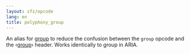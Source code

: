 ```yaml
---
layout: sfz/opcode
lang: en
title: polyphony_group
---
```

An alias for [group](group) to reduce the confusion between the `group` opcode
and the ‹[group](/headers/group)› header. Works identically to group in ARIA.
